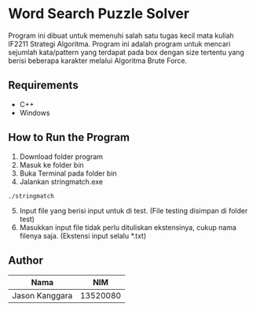 # Word Search Puzzle Solver
Program ini dibuat untuk memenuhi salah satu tugas kecil mata kuliah IF2211 Strategi Algoritma. Program ini adalah program untuk mencari sejumlah kata/pattern yang terdapat pada box dengan size tertentu yang berisi beberapa karakter melalui Algoritma Brute Force.

## Requirements
- C++
- Windows

## How to Run the Program
1. Download folder program
2. Masuk ke folder bin
3. Buka Terminal pada folder bin
4. Jalankan stringmatch.exe
```shell
./stringmatch
```
5. Input file yang berisi input untuk di test. (File testing disimpan di folder test)
6. Masukkan input file tidak perlu dituliskan ekstensinya, cukup nama filenya saja. (Ekstensi input selalu *.txt)

## Author
Nama | NIM
--- | ---
Jason Kanggara | 13520080
